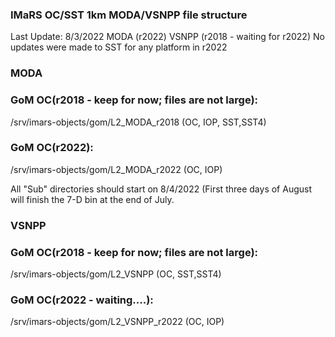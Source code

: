 ### IMaRS OC/SST 1km MODA/VSNPP file structure

Last Update: 8/3/2022
MODA (r2022)
VSNPP (r2018 - waiting for r2022)
No updates were made to SST for any platform in r2022

### MODA
### GoM OC(r2018 - keep for now; files are not large):
/srv/imars-objects/gom/L2_MODA_r2018 (OC, IOP, SST,SST4)

### GoM OC(r2022):
/srv/imars-objects/gom/L2_MODA_r2022 (OC, IOP)

All "Sub" directories should start on 8/4/2022 (First three days of August will finish the 7-D bin at the end of July.

### VSNPP
### GoM OC(r2018 - keep for now; files are not large):
/srv/imars-objects/gom/L2_VSNPP (OC, SST,SST4)

### GoM OC(r2022 - waiting....):
/srv/imars-objects/gom/L2_VSNPP_r2022 (OC, IOP)


